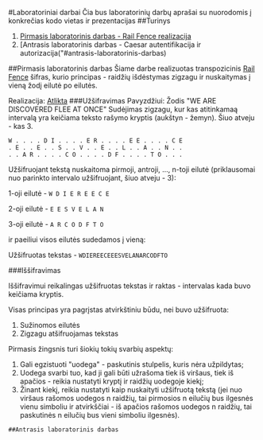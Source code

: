 #Laboratoriniai darbai
Čia bus laboratorinių darbų aprašai su nuorodomis į konkrečias kodo vietas ir prezentacijas
##Turinys
 1. [Pirmasis laboratorinis darbas - Rail Fence realizacija](#pirmasis-laboratorinis-darbas)
 2. [Antrasis laboratorinis darbas - Caesar autentifikacija ir autorizacija("#antrasis-laboratorinis-darbas)
 
##Pirmasis laboratorinis darbas
Šiame darbe realizuotas transpozicinis [Rail Fence](http://en.wikipedia.org/wiki/Rail_fence_cipher) šifras, kurio principas - raidžių išdėstymas zigzagu ir nuskaitymas į vieną žodį eilutė po eilutės.

Realizacija: [Atlikta](L1)
###Užšifravimas
Pavyzdžiui:
Žodis "WE ARE DISCOVERED FLEE AT ONCE"
Sudėjimas zigzagu, kur kas atitinkamaą intervalą yra keičiama teksto rašymo kryptis (aukštyn - žemyn). Šiuo atveju - kas 3.

    W . . . . D I . . . . E R . . . . E E . . . . C E
    . E . . E . . S . . V . . E . . L . . A . . N . .
    . . A R . . . . C O . . . . D F . . . . T O . . .

Užšifruojant tekstą nuskaitoma pirmoji, antroji, ..., n-toji eilutė (priklausomai nuo parinkto intervalo užšifruojant, šiuo atveju - 3):

 1-oji eilutė - `W D I E R E E C E`
 
 2-oji eilutė - `E E S V E L A N`
 
 3-oji eilutė - `A R C O D F T O`

ir paeiliui visos eilutės sudedamos į vieną:

Užšifruotas tekstas - `WDIEREECEEESVELANARCODFTO`

###Iššifravimas

Iššifravimui reikalingas užšifruotas tekstas ir raktas - intervalas kada buvo keičiama kryptis.

Visas principas yra pagrįstas atvirkštiniu būdu, nei buvo užšifruota:
1. Sužinomos eilutės
2. Zigzagu atšifruojamas tekstas

Pirmasis žingsnis turi šiokių tokių svarbių aspektų:
1. Gali egzistuoti "uodega" - paskutinis stulpelis, kuris nėra užpildytas;
2. Uodega svarbi tuo, kad ji gali būti užrašoma tiek iš viršaus, tiek iš apačios - reikia nustatyti kryptį ir raidžių uodegoje kiekį;
3. Žinant kiekį, reikia nustatyti kaip nuskaityti užšifruotą tekstą (jei nuo viršaus rašomos uodegos n raidžių, tai pirmosios n eilučių bus ilgesnės vienu simboliu ir atvirkščiai - iš apačios rašomos uodegos n raidžių, tai paskutinės n eilučių bus vieni simboliu ilgesnės).

```
##Antrasis laboratorinis darbas
